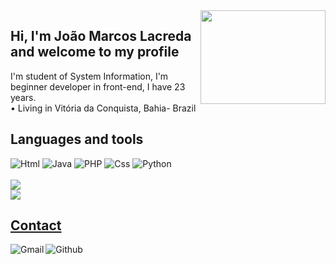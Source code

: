 <div> 
  <img align="right" height="150" width="200"src="https://gifs.eco.br/wp-content/uploads/2022/08/gifs-de-computador-22.gif"> 
</div>

##  Hi, I'm João Marcos Lacreda and welcome to my profile  

<!--INFORMATIONS-->
<section >
  <div>
    I'm student of System Information, I'm beginner developer in front-end, I have 23 years.<br>
    • Living in Vitória da Conquista, Bahia- Brazil
  </div>
</section>


<!-- LANGUAGES-->  
## Languages and tools

<section>
  <div>
    <img src="https://img.shields.io/badge/HTML-239120?style=for-the-badge&logo=html5&logoColor=white" alt="Html">
    <img src="https://img.shields.io/badge/Java-ED8B00?style=for-the-badge&logo=java&logoColor=white" alt="Java">
    <img src="https://img.shields.io/badge/PHP-777BB4?style=for-the-badge&logo=php&logoColor=white" alt="PHP">
    <img src="https://img.shields.io/badge/CSS-239120?&style=for-the-badge&logo=css3&logoColor=white" alt="Css">
    <img src="https://img.shields.io/badge/Python-ED8B00?&style=for-the-badge&logo=css3&logoColor=white" alt="Python">
  </div>
  
<!--GITHUB STATS-->  
  <div> 
   <br> <a href="https://github.com/joaomarcosls">
    <img heigth="180em" src="https://github-readme-stats.vercel.app/api?username=joaomarcosls&theme=blue"></a>
   <br> <a href="http://github.com/joaomarcosls">
    <img src="https://github-readme-stats.vercel.app/api/top-langs/?username=joaomarcosls&hide=html&layout=compact&theme=onedark">
  </div>
</section>  
  
  
<!--CONTACT-->
## Contact
<section>
   <div>
      <a href="marcoslacerda99.jmls@gmail.com">
      <img align="left" src="https://img.shields.io/badge/Gmail-D14836?style=for-the-badge&logo=gmail&logoColor=white" alt="Gmail"></a> 
  </div> 
    <div> 
     <a href="https://www.linkedin.com/in/joaomarcos99/">
     <img align="left"src="https://img.shields.io/badge/LinkedIn-0077B5?style=for-the-badge&logo=linkedin&logoColor=white" alt="Github"></a> 
  </div>
</section>


   
  
